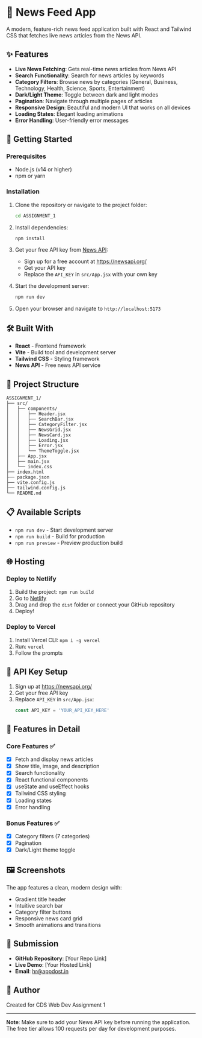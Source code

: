 # 📰 News Feed App

A modern, feature-rich news feed application built with React and Tailwind CSS that fetches live news articles from the News API.

## ✨ Features

- **Live News Fetching**: Gets real-time news articles from News API
- **Search Functionality**: Search for news articles by keywords
- **Category Filters**: Browse news by categories (General, Business, Technology, Health, Science, Sports, Entertainment)
- **Dark/Light Theme**: Toggle between dark and light modes
- **Pagination**: Navigate through multiple pages of articles
- **Responsive Design**: Beautiful and modern UI that works on all devices
- **Loading States**: Elegant loading animations
- **Error Handling**: User-friendly error messages

## 🚀 Getting Started

### Prerequisites

- Node.js (v14 or higher)
- npm or yarn

### Installation

1. Clone the repository or navigate to the project folder:
   ```bash
   cd ASSIGNMENT_1
   ```

2. Install dependencies:
   ```bash
   npm install
   ```

3. Get your free API key from [News API](https://newsapi.org/):
   - Sign up for a free account at https://newsapi.org/
   - Get your API key
   - Replace the `API_KEY` in `src/App.jsx` with your own key

4. Start the development server:
   ```bash
   npm run dev
   ```

5. Open your browser and navigate to `http://localhost:5173`

## 🛠️ Built With

- **React** - Frontend framework
- **Vite** - Build tool and development server
- **Tailwind CSS** - Styling framework
- **News API** - Free news API service

## 📁 Project Structure

```
ASSIGNMENT_1/
├── src/
│   ├── components/
│   │   ├── Header.jsx
│   │   ├── SearchBar.jsx
│   │   ├── CategoryFilter.jsx
│   │   ├── NewsGrid.jsx
│   │   ├── NewsCard.jsx
│   │   ├── Loading.jsx
│   │   ├── Error.jsx
│   │   └── ThemeToggle.jsx
│   ├── App.jsx
│   ├── main.jsx
│   └── index.css
├── index.html
├── package.json
├── vite.config.js
├── tailwind.config.js
└── README.md
```

## 📋 Available Scripts

- `npm run dev` - Start development server
- `npm run build` - Build for production
- `npm run preview` - Preview production build

## 🌐 Hosting

### Deploy to Netlify

1. Build the project: `npm run build`
2. Go to [Netlify](https://www.netlify.com/)
3. Drag and drop the `dist` folder or connect your GitHub repository
4. Deploy!

### Deploy to Vercel

1. Install Vercel CLI: `npm i -g vercel`
2. Run: `vercel`
3. Follow the prompts

## 📝 API Key Setup

1. Sign up at https://newsapi.org/
2. Get your free API key
3. Replace `API_KEY` in `src/App.jsx`:
   ```javascript
   const API_KEY = 'YOUR_API_KEY_HERE'
   ```

## 🎨 Features in Detail

### Core Features ✅
- [x] Fetch and display news articles
- [x] Show title, image, and description
- [x] Search functionality
- [x] React functional components
- [x] useState and useEffect hooks
- [x] Tailwind CSS styling
- [x] Loading states
- [x] Error handling

### Bonus Features ✅
- [x] Category filters (7 categories)
- [x] Pagination
- [x] Dark/Light theme toggle

## 🖼️ Screenshots

The app features a clean, modern design with:
- Gradient title header
- Intuitive search bar
- Category filter buttons
- Responsive news card grid
- Smooth animations and transitions

## 📧 Submission

- **GitHub Repository**: [Your Repo Link]
- **Live Demo**: [Your Hosted Link]
- **Email**: hr@appdost.in

## 👤 Author

Created for CDS Web Dev Assignment 1

---

**Note**: Make sure to add your News API key before running the application. The free tier allows 100 requests per day for development purposes.

